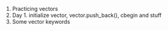 1. Practicing vectors
2. Day 1. initialize vector, vector.push_back(), cbegin and stuff
3. Some vector keywords
